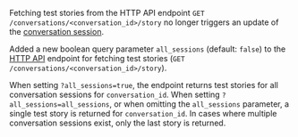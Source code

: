 Fetching test stories from the HTTP API endpoint 
`GET /conversations/<conversation_id>/story` no longer triggers an update 
of the 
[conversation session](./domain.mdx#session-configuration).

Added a new boolean query parameter `all_sessions` (default: `false`) to the 
[HTTP API](./http-api.mdx) endpoint for fetching test stories 
(`GET /conversations/<conversation_id>/story`). 

When setting `?all_sessions=true`, the endpoint returns test stories for all 
conversation sessions for `conversation_id`. 
When setting `?all_sessions=all_sessions`, or when omitting the `all_sessions` 
parameter, a single test story is returned for `conversation_id`. In cases where 
multiple conversation sessions exist, only the last story is returned.
